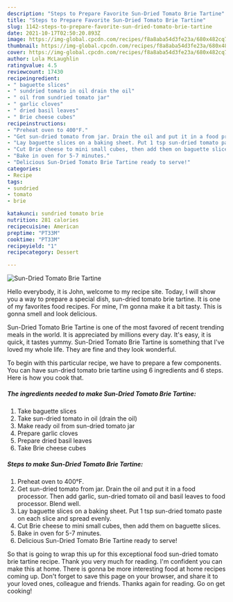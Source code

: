 ```yaml
---
description: "Steps to Prepare Favorite Sun-Dried Tomato Brie Tartine"
title: "Steps to Prepare Favorite Sun-Dried Tomato Brie Tartine"
slug: 1142-steps-to-prepare-favorite-sun-dried-tomato-brie-tartine
date: 2021-10-17T02:50:20.893Z
image: https://img-global.cpcdn.com/recipes/f8a8aba54d3fe23a/680x482cq70/sun-dried-tomato-brie-tartine-recipe-main-photo.jpg
thumbnail: https://img-global.cpcdn.com/recipes/f8a8aba54d3fe23a/680x482cq70/sun-dried-tomato-brie-tartine-recipe-main-photo.jpg
cover: https://img-global.cpcdn.com/recipes/f8a8aba54d3fe23a/680x482cq70/sun-dried-tomato-brie-tartine-recipe-main-photo.jpg
author: Lola McLaughlin
ratingvalue: 4.5
reviewcount: 17430
recipeingredient:
- " baguette slices"
- " sundried tomato in oil drain the oil"
- " oil from sundried tomato jar"
- " garlic cloves"
- " dried basil leaves"
- " Brie cheese cubes"
recipeinstructions:
- "Preheat oven to 400°F."
- "Get sun-dried tomato from jar. Drain the oil and put it in a food processor. Then add garlic, sun-dried tomato oil and basil leaves to food processor. Blend well."
- "Lay baguette slices on a baking sheet. Put 1 tsp sun-dried tomato paste on each slice and spread evenly."
- "Cut Brie cheese to mini small cubes, then add them on baguette slices."
- "Bake in oven for 5-7 minutes."
- "Delicious Sun-Dried Tomato Brie Tartine ready to serve!"
categories:
- Recipe
tags:
- sundried
- tomato
- brie

katakunci: sundried tomato brie 
nutrition: 281 calories
recipecuisine: American
preptime: "PT33M"
cooktime: "PT33M"
recipeyield: "1"
recipecategory: Dessert

---
```



![Sun-Dried Tomato Brie Tartine](https://img-global.cpcdn.com/recipes/f8a8aba54d3fe23a/680x482cq70/sun-dried-tomato-brie-tartine-recipe-main-photo.jpg)

Hello everybody, it is John, welcome to my recipe site. Today, I will show you a way to prepare a special dish, sun-dried tomato brie tartine. It is one of my favorites food recipes. For mine, I'm gonna make it a bit tasty. This is gonna smell and look delicious.



Sun-Dried Tomato Brie Tartine is one of the most favored of recent trending meals in the world. It is appreciated by millions every day. It's easy, it is quick, it tastes yummy. Sun-Dried Tomato Brie Tartine is something that I've loved my whole life. They are fine and they look wonderful.


To begin with this particular recipe, we have to prepare a few components. You can have sun-dried tomato brie tartine using 6 ingredients and 6 steps. Here is how you cook that.

<!--inarticleads1-->

##### The ingredients needed to make Sun-Dried Tomato Brie Tartine:

1. Take  baguette slices
1. Take  sun-dried tomato in oil (drain the oil)
1. Make ready  oil from sun-dried tomato jar
1. Prepare  garlic cloves
1. Prepare  dried basil leaves
1. Take  Brie cheese cubes




<!--inarticleads2-->

##### Steps to make Sun-Dried Tomato Brie Tartine:

1. Preheat oven to 400°F.
1. Get sun-dried tomato from jar. Drain the oil and put it in a food processor. Then add garlic, sun-dried tomato oil and basil leaves to food processor. Blend well.
1. Lay baguette slices on a baking sheet. Put 1 tsp sun-dried tomato paste on each slice and spread evenly.
1. Cut Brie cheese to mini small cubes, then add them on baguette slices.
1. Bake in oven for 5-7 minutes.
1. Delicious Sun-Dried Tomato Brie Tartine ready to serve!




So that is going to wrap this up for this exceptional food sun-dried tomato brie tartine recipe. Thank you very much for reading. I'm confident you can make this at home. There is gonna be more interesting food at home recipes coming up. Don't forget to save this page on your browser, and share it to your loved ones, colleague and friends. Thanks again for reading. Go on get cooking!

